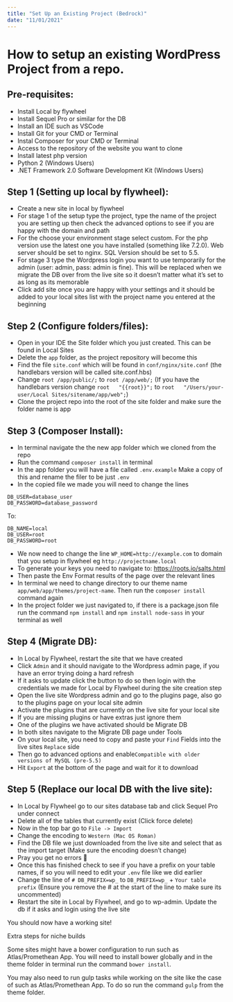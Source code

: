 ```yaml
---
title: "Set Up an Existing Project (Bedrock)"
date: "11/01/2021"
---
```


# How to setup an existing WordPress Project from a repo.

## Pre-requisites:
- Install Local by flywheel
- Install Sequel Pro or similar for the DB
- Install an IDE such as VSCode
- Install Git for your CMD or Terminal
- Instal Composer for your CMD or Terminal
- Access to the repository of the website you want to clone
- Install latest php version
- Python 2 (Windows Users)
- .NET Framework 2.0 Software Development Kit (Windows Users)

## Step 1 (Setting up local by flywheel): 

- Create a new site in local by flywheel
- For stage 1 of the setup type the project, type the name of the project you are setting up then check the advanced options to see if you are happy with the domain and path
- For the choose your environment stage select custom. For the php version use the latest one you have installed (something like 7.2.0). Web server should be set to nginx. SQL Version should be set to 5.5.
- For stage 3 type the Wordpress login you want to use temporarily for the admin (user: admin, pass: admin is fine). This will be replaced when we migrate the DB over from the live site so it doesn’t matter what it’s set to as long as its memorable
- Click add site once you are happy with your settings and it should be added to your local sites list with the project name you entered at the beginning

## Step 2 (Configure folders/files):

- Open in your IDE the Site folder which you just created. This can be found in Local Sites
- Delete the `app` folder, as the project repository will become this
- Find the file `site.conf` which will be found in `conf/nginx/site.conf` (the handlebars version will be called site.conf.hbs)
- Change `root /app/public/;` to `root /app/web/;` (If you have the handlebars version change `root   "{{root}}";` to `root   "/Users/your-user/Local Sites/sitename/app/web";`)
- Clone the project repo into the root of the site folder and make sure the folder name is app

## Step 3 (Composer Install):

- In terminal navigate the the new app folder which we cloned from the repo 
- Run the command `composer install` in terminal
- In the app folder you will have a file called `.env.example` Make a copy of this and rename the filer to be just `.env`
- In the copied file we made you will need to change the lines

```DB_NAME=database_name
DB_USER=database_user
DB_PASSWORD=database_password
```

To:

```
DB_NAME=local
DB_USER=root
DB_PASSWORD=root
```

- We now need to change the line `WP_HOME=http://example.com` to domain that you setup in flywheel eg `http://projectname.local`
- To generate your keys you need to navigate to: https://roots.io/salts.html
- Then paste the Env Format results of the page over the relevant lines
- In terminal we need to change directory to our theme name `app/web/app/themes/project-name`. Then run the `composer install` command again
- In the project folder we just navigated to, if there is a package.json file run the command `npm install` and `npm install node-sass` in your terminal as well

## Step 4 (Migrate DB):

- In Local by Flywheel, restart the site that we have created
- Click `Admin` and it should navigate to the Wordpress admin page, if you have an error trying doing a hard refresh
- If it asks to update click the button to do so then login with the credentials we made for Local by Flywheel during the site creation step
- Open the live site Wordpress admin and go to the plugins page, also go to the plugins page on your local site admin
- Activate the plugins that are currently on the live site for your local site
- If you are missing plugins or have extras just ignore them
- One of the plugins we have activated should be Migrate DB
- In both sites navigate to the Migrate DB page under Tools
- On your local site, you need to copy and paste your `Find` Fields into the live sites `Replace` side
- Then go to advanced options and enable`Compatible with older versions of MySQL (pre-5.5)`
- Hit `Export` at the bottom of the page and wait for it to download

## Step 5 (Replace our local DB with the live site):

- In Local by Flywheel go to our sites database tab and click Sequel Pro under connect
- Delete all of the tables that currently exist (Click force delete)
- Now in the top bar go to `File -> Import`
- Change the encoding to `Western (Mac OS Roman)`
- Find the DB file we just downloaded from the live site and select that as the import target (Make sure the encoding doesn’t change)
- Pray you get no errors :eyes:
- Once this has finished check to see if you have a prefix on your table names, if so you will need to edit your `.env` file like we did earlier
- Change the line of `# DB_PREFIX=wp_` to `DB_PREFIX=wp_` + `Your table prefix` (Ensure you remove the # at the start of the line to make sure its uncommented)
- Restart the site in Local by Flywheel, and go to wp-admin. Update the db if it asks and login using the live site

You should now have a working site!

Extra steps for niche builds

Some sites might have a bower configuration to run such as Atlas/Promethean App. You will need to install bower globally and in the theme folder in terminal run the command `bower install`.

You may also need to run gulp tasks while working on the site like the case of such as Atlas/Promethean App. To do so run the command `gulp` from the theme folder.
